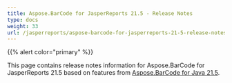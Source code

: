 ```yaml
---
title: Aspose.BarCode for JasperReports 21.5 - Release Notes
type: docs
weight: 33
url: /jasperreports/aspose-barcode-for-jasperreports-21-5-release-notes/
---
```


{{% alert color="primary" %}} 

This page contains release notes information for Aspose.BarCode for JasperReports 21.5 based on features from [Aspose.BarCode for Java 21.5](https://downloads.aspose.com/barcode/java/new-releases/aspose.barcode-for-java-21.5/).


